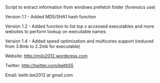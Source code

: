 Script to extract information from windows prefetch folder (forensics use)

Version 1.1 - Added MD5/SHA1 hash function

Version 1.2 - Added function to list top x accessed executables and more websites to perform lookup on executable names

Version 1.4 - Added speed optimization and multicores support (reduced from 3.8mb to 2.2mb for executable)

Website: http://milo2012.wordpress.com

Twitter: http://twitter.com/keith55

Email:   keith.lee2012 at gmail.com